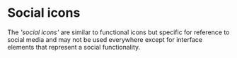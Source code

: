 # Social icons

The *'social icons'* are similar to functional icons but specific for reference to social media and may not be used everywhere except for interface elements
that represent a social functionality.
